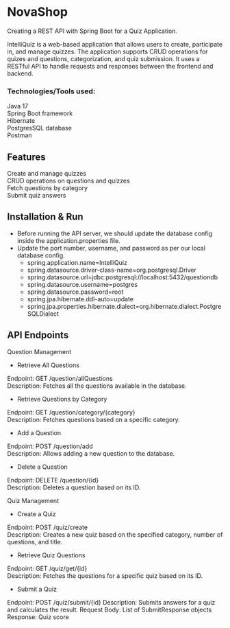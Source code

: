 # NovaShop 

Creating a REST API with Spring Boot for a Quiz Application.

IntelliQuiz is a web-based application that allows users to create, participate in, and manage quizzes. 
The application supports CRUD operations for quizes and questions, categorization, and quiz submission. It uses a RESTful API to handle requests and responses between the frontend and backend.


### Technologies/Tools used: </br>
Java 17 </br>
Spring Boot framework </br>
Hibernate </br>
PostgresSQL database </br>
Postman


## Features
Create and manage quizzes </br>
CRUD operations on questions and quizzes </br>
Fetch questions by category </br>
Submit quiz answers </br>


## Installation & Run
 - Before running the API server, we should update the database config inside the application.properties file.
 - Update the port number, username, and password as per our local database config.  
    - spring.application.name=IntelliQuiz
    - spring.datasource.driver-class-name=org.postgresql.Driver
    - spring.datasource.url=jdbc:postgresql://localhost:5432/questiondb
    - spring.datasource.username=postgres
    - spring.datasource.password=root
    - spring.jpa.hibernate.ddl-auto=update
    - spring.jpa.properties.hibernate.dialect=org.hibernate.dialect.PostgreSQLDialect

  
## API Endpoints

Question Management

- Retrieve All Questions

Endpoint: GET /question/allQuestions </br>
Description: Fetches all the questions available in the database.

- Retrieve Questions by Category

Endpoint: GET /question/category/{category} </br>
Description: Fetches questions based on a specific category.

- Add a Question

Endpoint: POST /question/add </br>
Description: Allows adding a new question to the database.

- Delete a Question

Endpoint: DELETE /question/{id} </br>
Description: Deletes a question based on its ID.

Quiz Management

- Create a Quiz

Endpoint: POST /quiz/create </br>
Description: Creates a new quiz based on the specified category, number of questions, and title.

- Retrieve Quiz Questions

Endpoint: GET /quiz/get/{id} </br>
Description: Fetches the questions for a specific quiz based on its ID.

- Submit a Quiz

Endpoint: POST /quiz/submit/{id}
Description: Submits answers for a quiz and calculates the result.
Request Body: List of SubmitResponse objects
Response: Quiz score
